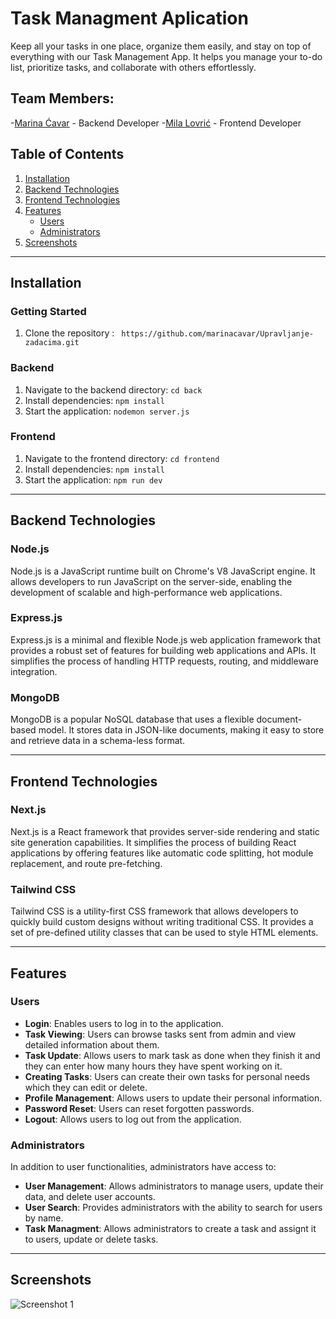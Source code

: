 # Task Managment Aplication

Keep all your tasks in one place, organize them easily, and stay on top of everything with our Task Management App.
It helps you manage your to-do list, prioritize tasks, and collaborate with others effortlessly.

## Team Members:

-[Marina Ćavar](https://github.com/marinacavar) - Backend Developer
-[Mila Lovrić](https://github.com/milalovric) - Frontend Developer

## Table of Contents
1. [Installation](#installation)
2. [Backend Technologies](#backend-technologies)
3. [Frontend Technologies](#frontend-technologies)
4. [Features](#features)
   - [Users](#users)
   - [Administrators](#administrators)
5. [Screenshots](#screenshots)

---

## Installation

### Getting Started
1. Clone the repository : ` https://github.com/marinacavar/Upravljanje-zadacima.git`

### Backend
1. Navigate to the backend directory: `cd back`
2. Install dependencies: `npm install`
3. Start the application: `nodemon server.js`

### Frontend
1. Navigate to the frontend directory: `cd frontend`
2. Install dependencies: `npm install`
3. Start the application: `npm run dev`

---   

## Backend Technologies

### Node.js
Node.js is a JavaScript runtime built on Chrome's V8 JavaScript engine. It allows developers to run JavaScript on the server-side, enabling the development of scalable and high-performance web applications.

### Express.js
Express.js is a minimal and flexible Node.js web application framework that provides a robust set of features for building web applications and APIs. It simplifies the process of handling HTTP requests, routing, and middleware integration.

### MongoDB
MongoDB is a popular NoSQL database that uses a flexible document-based model. It stores data in JSON-like documents, making it easy to store and retrieve data in a schema-less format.


---

## Frontend Technologies

### Next.js
Next.js is a React framework that provides server-side rendering and static site generation capabilities. It simplifies the process of building React applications by offering features like automatic code splitting, hot module replacement, and route pre-fetching.

### Tailwind CSS
Tailwind CSS is a utility-first CSS framework that allows developers to quickly build custom designs without writing traditional CSS. It provides a set of pre-defined utility classes that can be used to style HTML elements.


---

## Features

### Users
- **Login**: Enables users to log in to the application.
- **Task Viewing**: Users can browse tasks sent from admin and view detailed information about them.
- **Task Update**: Allows users to mark task as done when they finish it and they can enter how many hours they have spent working on it.
- **Creating Tasks**:  Users can  create their own tasks for personal needs which they can edit or delete.
- **Profile Management**: Allows users to update their personal information.
- **Password Reset**: Users can reset forgotten passwords.
- **Logout**: Allows users to log out from the application.

### Administrators
In addition to user functionalities, administrators have access to:
- **User Management**: Allows administrators to manage users, update their data, and delete user accounts.
- **User Search**: Provides administrators with the ability to search for users by name.
- **Task Managment**: Allows administrators to create a task and assignt it to users, update or delete tasks.

---

## Screenshots

![Screenshot 1](screenshot1.png)

